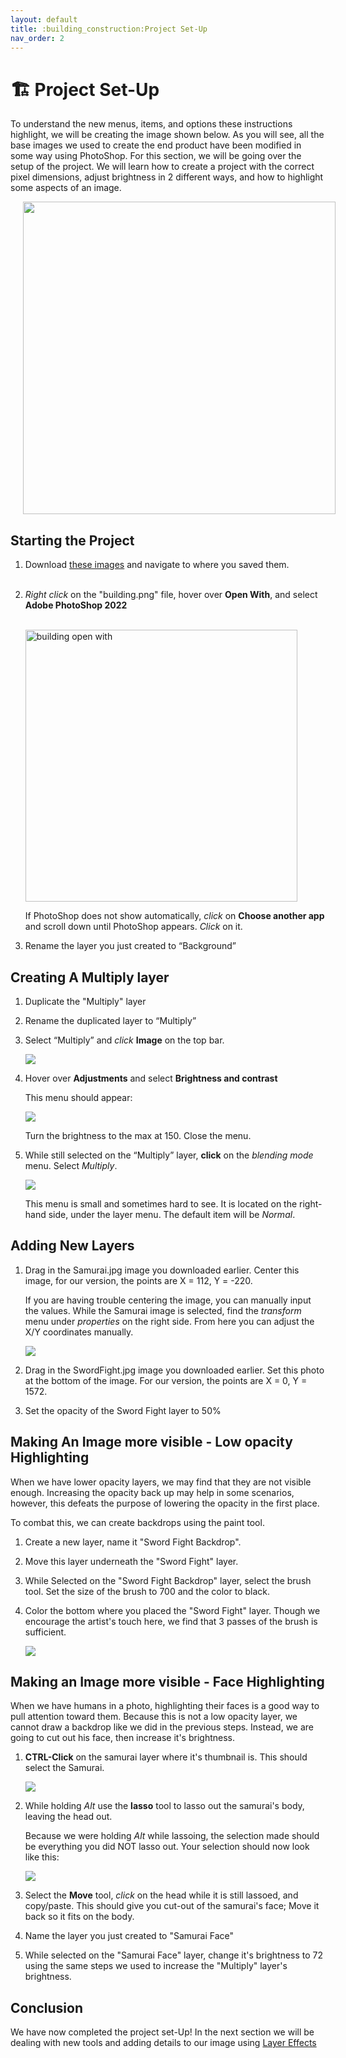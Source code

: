 ```yaml
---
layout: default
title: :building_construction:Project Set-Up
nav_order: 2
---
```


# :building_construction: Project Set-Up  
To understand the new menus, items, and options these instructions highlight, we will be creating the image shown below. As you will see, all the base images we used to create the end product have been modified in some way using PhotoShop. For this section, we will be going over the setup of the project. We will learn how to create a project with the correct pixel dimensions, adjust brightness in 2 different ways, and how to highlight some aspects of an image.  
    
<img align= "center" width ="500" style="padding-left: 20px;" src="https://user-images.githubusercontent.com/90651225/161884126-5cbe8f3c-45b2-4843-a83e-3e3aa23abbc4.png">

## Starting the Project  
    
1. Download <a href="https://drive.google.com/drive/folders/1faK0iXuR9faH_1cJNtLx3uBfQIA4kwte?usp=sharing">these images<a> and navigate to where you saved them.  
    <br/>
2. *Right click* on the "building.png" file, hover over **Open With**, and select **Adobe PhotoShop 2022**  
    
    <br/>
    <img width="435" alt="building open with" src="https://user-images.githubusercontent.com/90651225/161665716-8cac88c3-1b42-421b-a773-46d924a2dfc3.png">  
    
    If PhotoShop does not show automatically, *click* on **Choose another app** and scroll down until PhotoShop appears. *Click* on it.

3. Rename the layer you just created to “Background”  

## Creating A Multiply layer  
    
1. Duplicate the "Multiply" layer  

2. Rename the duplicated layer to “Multiply”  

3. Select “Multiply” and *click* **Image** on the top bar.  
    
    <img src="https://user-images.githubusercontent.com/90651225/161897158-f10c99df-b6d1-4f25-a418-d3e03311d381.gif">
    
4. Hover over **Adjustments** and select **Brightness and contrast**  

    This menu should appear:

    <img style="margin-left: auto; margin-right: auto;" src="https://user-images.githubusercontent.com/90651225/161897476-f3413db5-7df4-4b79-af0e-b1c7448c6171.png">
    
    Turn the brightness to the max at 150. Close the menu.  
    

5. While still selected on the “Multiply” layer, **click** on the *blending mode* menu. Select *Multiply*.  
    
    <img src="https://user-images.githubusercontent.com/90651225/161898705-c3ea9b95-2cb7-4619-8cc2-949dafe25979.png">  
  
    This menu is small and sometimes hard to see. It is located on the right-hand side, under the layer menu. The default item will be *Normal*.  

## Adding New Layers  
    
1. Drag in the Samurai.jpg image you downloaded earlier. Center this image, for our version, the points are X = 112, Y = -220.  
    
    If you are having trouble centering the image, you can manually input the values. While the Samurai image is selected, find the *transform* menu under *properties* on the right side. From here you can adjust the X/Y coordinates manually.  
    
    <img src="https://user-images.githubusercontent.com/90651225/162069170-ead54cd3-1d52-4556-b54c-102419589460.gif">
    
2. Drag in the SwordFight.jpg image you downloaded earlier. Set this photo at the bottom of the image. For our version, the points are X = 0, Y = 1572.
    
 
3. Set the opacity of the Sword Fight layer to 50%
    

## Making An Image more visible - Low opacity Highlighting
    
When we have lower opacity layers, we may find that they are not visible enough. Increasing the opacity back up may help in some scenarios, however, this defeats the purpose of lowering the opacity in the first place.  
    
To combat this, we can create backdrops using the paint tool.
    
1. Create a new layer, name it "Sword Fight Backdrop".  
    

2. Move this layer underneath the "Sword Fight" layer.  
    

3. While Selected on the "Sword Fight Backdrop" layer, select the brush tool. Set the size of the brush to 700 and the color to black.
    

4. Color the bottom where you placed the "Sword Fight" layer. Though we encourage the artist's touch here, we find that 3 passes of the brush is sufficient.  
    
    <img src="https://user-images.githubusercontent.com/90651225/162331657-09fdbb78-6a29-4b6f-b48e-9a00f027a341.gif">
    
## Making an Image more visible - Face Highlighting
    
When we have humans in a photo, highlighting their faces is a good way to pull attention toward them. Because this is not a low opacity layer, we cannot draw a backdrop like we did in the previous steps. Instead, we are going to cut out his face, then increase it's brightness.
    
1. **CTRL-Click** on the samurai layer where it's thumbnail is. This should select the Samurai.
    
    <img src="https://user-images.githubusercontent.com/90651225/162333003-e311a5f6-35ba-4a32-87a4-591c878db99b.png">
    
2. While holding *Alt* use the **lasso** tool to lasso out the samurai's body, leaving the head out.  
    
    Because we were holding *Alt* while lassoing, the selection made should be everything you did NOT lasso out. Your selection should now look like this:
    
    <img src="https://user-images.githubusercontent.com/90651225/162337917-79762541-cbaf-45a9-969b-e0df6f6d81ef.png">
    
3. Select the **Move** tool, *click* on the head while it is still lassoed, and copy/paste. This should give you cut-out of the samurai's face; Move it back so it fits on the body.
    

4. Name the layer you just created to "Samurai Face"
    
    
5. While selected on the "Samurai Face" layer, change it's brightness to 72 using the same steps we used to increase the "Multiply" layer's brightness.  
    
## [](#header-2)Conclusion
We have now completed the project set-Up! In the next section we will be dealing with new tools and adding details to our image using [Layer Effects](https://ethan-j13.github.io/Ethan-Shik-Shey/docs/Effects/)  
